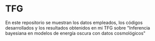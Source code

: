 # TFG
En este repositorio se muestran los datos empleados, los códigos desarrollados y los resultados obtenidos en mi TFG sobre "Inferencia bayesiana en modelos de energía oscura con datos cosmológicos"
